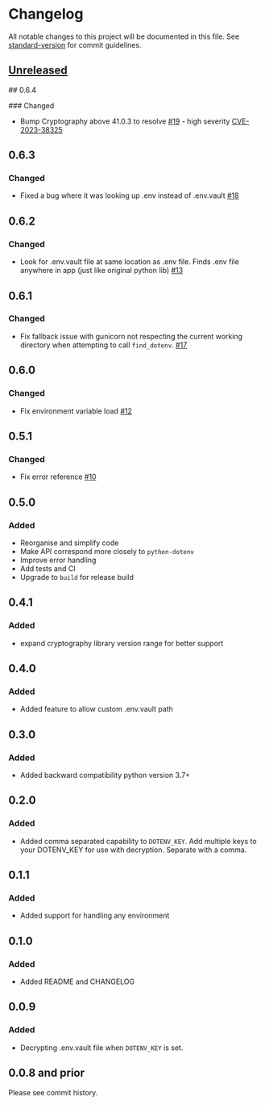 # Changelog

All notable changes to this project will be documented in this file. See [standard-version](https://github.com/conventional-changelog/standard-version) for commit guidelines.

## [Unreleased](https://github.com/dotenv-org/python-dotenv-vault/compare/v0.6.4...master)

## 0.6.4

### Changed

- Bump Cryptography above 41.0.3 to resolve [#19](https://github.com/dotenv-org/python-dotenv-vault/issues/19) - high severity [CVE-2023-38325](https://nvd.nist.gov/vuln/detail/CVE-2023-38325)

## 0.6.3

### Changed

- Fixed a bug where it was looking up .env instead of .env.vault [#18](https://github.com/dotenv-org/python-dotenv-vault/pull/18)

## 0.6.2

### Changed

- Look for .env.vault file at same location as .env file. Finds .env file anywhere in app (just like original python lib) [#13](https://github.com/dotenv-org/python-dotenv-vault/pull/13)

## 0.6.1

### Changed

- Fix fallback issue with gunicorn not respecting the current working directory when attempting to call `find_dotenv`. [#17](https://github.com/dotenv-org/python-dotenv-vault/pull/17)

## 0.6.0

### Changed

- Fix environment variable load [#12](https://github.com/dotenv-org/python-dotenv-vault/pull/12)

## 0.5.1

### Changed

- Fix error reference [#10](https://github.com/dotenv-org/python-dotenv-vault/pull/10)

## 0.5.0

### Added

- Reorganise and simplify code
- Make API correspond more closely to `python-dotenv`
- Improve error handling
- Add tests and CI
- Upgrade to `build` for release build
 
## 0.4.1

### Added

- expand cryptography library version range for better support

## 0.4.0

### Added

- Added feature to allow custom .env.vault path

## 0.3.0

### Added

- Added backward compatibility python version 3.7+

## 0.2.0

### Added

- Added comma separated capability to `DOTENV_KEY`. Add multiple keys to your DOTENV_KEY for use with decryption. Separate with a comma.

## 0.1.1

### Added

- Added support for handling any environment

## 0.1.0

### Added

- Added README and CHANGELOG

## 0.0.9

### Added

- Decrypting .env.vault file when `DOTENV_KEY` is set.

## 0.0.8 and prior

Please see commit history.
